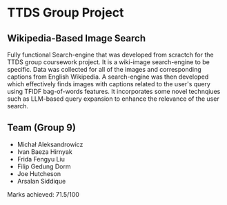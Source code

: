 # TTDS Group Project

## Wikipedia-Based Image Search

Fully functional Search-engine that was developed from scractch for the TTDS group coursework project. It is a wiki-image search-engine to be specific. Data was collected for all of the images and corresponding captions from English Wikipedia. A search-engine was then developed which effectively finds images with captions related to the user's query using TFIDF bag-of-words features. It incorporates some novel technqiues such as LLM-based query expansion to enhance the relevance of the user search.

## Team (Group 9)
* Michał Aleksandrowicz
* Ivan Baeza Hirnyak
* Frida Fengyu Liu 
* Filip Gedung Dorm
* Joe Hutcheson
* Arsalan Siddique

Marks achieved: 71.5/100
